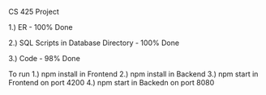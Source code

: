 CS 425 Project 


1.) ER - 100% Done

2.) SQL Scripts in Database Directory - 100% Done

3.) Code - 98% Done

To run
 1.) npm install in Frontend
 2.) npm install in Backend
 3.) npm start in Frontend on port 4200
 4.) npm start in Backedn on port 8080
